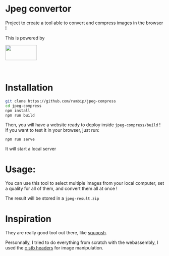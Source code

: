 Jpeg convertor
=============

Project to create a tool able to convert and compress images in the browser !

This is powered by <a style="background-image: https://webassembly.org/css/webassembly.svg; width:100; heigt:50" href="https://webassembly.org"></a>

<a href="https://webassembly.org" target="_blank"><img src="http://webassembly.org/css/webassembly.svg" height="48" width="100" ></a> 

<br>

# Installation

```bash
git clone https://github.com/rambip/jpeg-compress
cd jpeg-compress
npm install
npm run build
```

Then, you will have a website ready to deploy inside `jpeg-compress/build` !
If you want to test it in your browser, just run:

```
npm run serve
```
It will start a local server


# Usage:

You can use this tool to select multiple images from your local computer, set a quality for all of them,
and convert them all at once !

The result will be stored in a `jpeg-result.zip`


# Inspiration

They are really good tool out there, like [squoosh](https://squoosh.app/).

Personnally, I tried to do everything from scratch with the webassembly, I used the [c stb headers](https://github.com/nothings/stb) for image manipulation.
